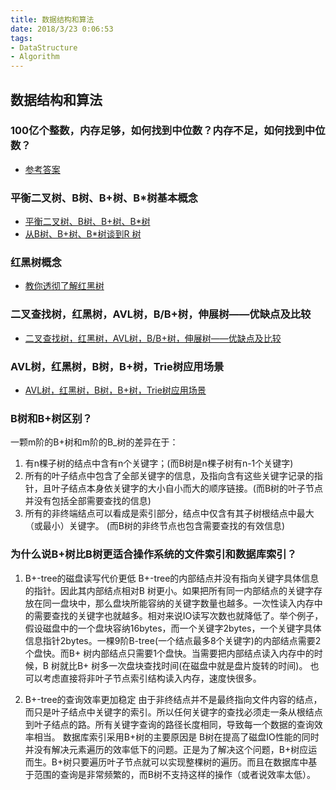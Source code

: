 ```yaml
---
title: 数据结构和算法
date: 2018/3/23 0:06:53 
tags:
- DataStructure
- Algorithm
---
```


## 数据结构和算法

### 100亿个整数，内存足够，如何找到中位数？内存不足，如何找到中位数？
* [参考答案](https://www.nowcoder.com/ta/nine-chapter/review?page=5)

### 平衡二叉树、B树、B+树、B*树基本概念
*   [平衡二叉树、B树、B+树、B*树](https://zhuanlan.zhihu.com/p/27700617)
*   [从B树、B+树、B*树谈到R 树](https://blog.csdn.net/v_JULY_v/article/details/6530142/)

### 红黑树概念
*   [教你透彻了解红黑树](https://github.com/julycoding/The-Art-Of-Programming-By-July/blob/master/ebook/zh/03.01.md)

### 二叉查找树，红黑树，AVL树，B/B+树，伸展树——优缺点及比较
*   [二叉查找树，红黑树，AVL树，B/B+树，伸展树——优缺点及比较](https://blog.csdn.net/bytxl/article/details/40920165)

### AVL树，红黑树，B树，B+树，Trie树应用场景
*   [AVL树，红黑树，B树，B+树，Trie树应用场景](https://www.zhihu.com/question/30527705)

### B树和B+树区别？
一颗m阶的B+树和m阶的B_树的差异在于：
1. 有n棵子树的结点中含有n个关键字；(而B树是n棵子树有n-1个关键字)
2. 所有的叶子结点中包含了全部关键字的信息，及指向含有这些关键字记录的指针，且叶子结点本身依关键字的大小自小而大的顺序链接。(而B树的叶子节点并没有包括全部需要查找的信息)
3. 所有的非终端结点可以看成是索引部分，结点中仅含有其子树根结点中最大（或最小）关键字。 (而B树的非终节点也包含需要查找的有效信息)

### 为什么说B+树比B树更适合操作系统的文件索引和数据库索引？
1. B+-tree的磁盘读写代价更低
B+-tree的内部结点并没有指向关键字具体信息的指针。因此其内部结点相对B 树更小。如果把所有同一内部结点的关键字存放在同一盘块中，那么盘块所能容纳的关键字数量也越多。一次性读入内存中的需要查找的关键字也就越多。相对来说IO读写次数也就降低了。举个例子，假设磁盘中的一个盘块容纳16bytes，而一个关键字2bytes，一个关键字具体信息指针2bytes。一棵9阶B-tree(一个结点最多8个关键字)的内部结点需要2个盘快。而B+ 树内部结点只需要1个盘快。当需要把内部结点读入内存中的时候，B 树就比B+ 树多一次盘块查找时间(在磁盘中就是盘片旋转的时间)。
也可以考虑直接将非叶子节点索引结构读入内存，速度快很多。

2. B+-tree的查询效率更加稳定
由于非终结点并不是最终指向文件内容的结点，而只是叶子结点中关键字的索引。所以任何关键字的查找必须走一条从根结点到叶子结点的路。所有关键字查询的路径长度相同，导致每一个数据的查询效率相当。
数据库索引采用B+树的主要原因是 B树在提高了磁盘IO性能的同时并没有解决元素遍历的效率低下的问题。正是为了解决这个问题，B+树应运而生。B+树只要遍历叶子节点就可以实现整棵树的遍历。而且在数据库中基于范围的查询是非常频繁的，而B树不支持这样的操作（或者说效率太低）。